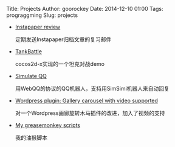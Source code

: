 Title: Projects 
Author: goorockey
Date: 2014-12-10 01:00
Tags: prograggming
Slug: projects



- [Instapaper review](https://github.com/goorockey/instapaper-review) 

    定期发送Instapaper归档文章的复习邮件

- [TankBattle](https://github.com/goorockey/TankBattle) 

    cocos2d-x实现的一个坦克对战demo

- [Simulate QQ](https://github.com/goorockey/SimulateQQ) 

    用WebQQ的协议的QQ机器人，支持用SimSimi机器人来自动回复

- [Wordpress plugin: Gallery carousel with video supported](https://github.com/goorockey/WP-Gallery-Carousel-Without-JetPack-Extended) 

    对一个Wordpress画廊旋转木马插件的改进，加入了视频的支持

- [My greasemonkey scripts](https://github.com/goorockey/greasemonkey-scripts) 

    我的油猴脚本
